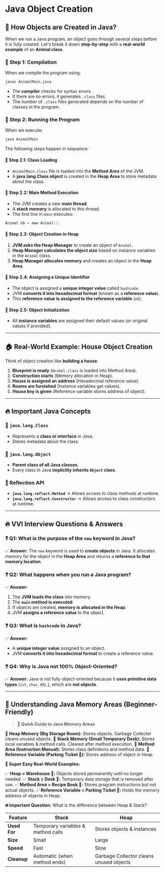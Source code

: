# Java Object Creation 

## 📌 How Objects are Created in Java?

When we run a Java program, an object goes through several steps before it is fully created. Let's break it down **step-by-step** with a **real-world example** of an **Animal class**.

### 🔹 Step 1: Compilation

When we compile the program using:
```bash
javac AnimalMain.java
```
- The **compiler** checks for syntax errors.
- If there are no errors, it generates `.class` files.
- The number of `.class` files generated depends on the number of classes in the program.

### 🔹 Step 2: Running the Program

When we execute:
```bash
java AnimalMain
```
The following steps happen in sequence:

#### 🔹 Step 2.1: Class Loading
- `AnimalMain.class` file is loaded into the **Method Area** of the JVM.
- A **java.lang.Class object** is created in the **Heap Area** to store metadata about the class.

#### 🔹 Step 2.2: Main Method Execution
- The JVM creates a new **main thread**.
- A **stack memory** is allocated to this thread.
- The first line in `main` executes:
```java
Animal ob = new Animal();
```

#### 🔹 Step 2.3: Object Creation in Heap
1. **JVM asks the Heap Manager** to create an object of `Animal`.
2. **Heap Manager calculates the object size** based on instance variables in the `Animal` class.
3. **Heap Manager allocates memory** and creates an object in the **Heap Area**.

#### 🔹 Step 2.4: Assigning a Unique Identifier
- The object is assigned a **unique integer value** called `hashcode`.
- JVM **converts it into hexadecimal format** (known as a **reference value**).
- This **reference value is assigned to the reference variable** (`ob`).

#### 🔹 Step 2.5: Object Initialization
- All **instance variables** are assigned their default values (or original values if provided).

---

## 🏠 Real-World Example: House Object Creation

Think of object creation like **building a house**:
1. **Blueprint is ready** (`Animal.class` is loaded into Method Area).
2. **Construction starts** (Memory allocation in Heap).
3. **House is assigned an address** (Hexadecimal reference value).
4. **Rooms are furnished** (Instance variables get values).
5. **House key is given** (Reference variable stores address of object).

---

## 🔥 Important Java Concepts

### 📌 `java.lang.Class`
- Represents a **class or interface** in Java.
- Stores metadata about the class.

### 📌 `java.lang.Object`
- **Parent class of all Java classes**.
- Every class in Java **implicitly inherits `Object` class**.

### 📌 Reflection API
- **`java.lang.reflect.Method`** → Allows access to class methods at runtime.
- **`java.lang.reflect.Constructor`** → Allows access to class constructors at runtime.

---

## 🔥 VVI Interview Questions & Answers

### ❓ Q1: What is the purpose of the `new` keyword in Java?
✅ **Answer:** The `new` keyword is used to **create objects** in Java. It allocates memory for the object in the **Heap Area** and returns a **reference to that memory location**.

### ❓ Q2: What happens when you run a Java program?
✅ **Answer:**
1. The **JVM loads the class** into memory.
2. The **`main` method is executed**.
3. If objects are created, **memory is allocated in the Heap**.
4. JVM **assigns a reference value** to the object.

### ❓ Q3: What is `hashcode` in Java?
✅ **Answer:**
- A **unique integer value** assigned to an object.
- JVM **converts it into hexadecimal format** to create a reference value.

### ❓ Q4: Why is Java not 100% Object-Oriented?
✅ **Answer:** Java is not fully object-oriented because it **uses primitive data types** (`int`, `char`, etc.), which are **not objects**.

---

## 📌 Understanding Java Memory Areas (Beginner-Friendly)

> **🔷 Quick Guide to Java Memory Areas**

📌 **Heap Memory (Big Storage Room):** Stores objects. Garbage Collector cleans unused objects.
📌 **Stack Memory (Small Temporary Desk):** Stores local variables & method calls. Cleared after method execution.
📌 **Method Area (Instruction Manual):** Stores class definitions and method data.
📌 **Reference Variable (Parking Ticket 🎫):** Stores address of object in Heap.

**🚀 Super Easy Real-World Examples:**

✅ **Heap = Warehouse 🏢:** Objects stored permanently until no longer needed.
✅ **Stack = Desk 📝:** Temporary data storage that is removed after use.
✅ **Method Area = Recipe Book 📖:** Stores program instructions but not actual objects.
✅ **Reference Variable = Parking Ticket 🎫:** Holds the memory address of objects in Heap.

**🔥 Important Question:** What is the difference between Heap & Stack?

| Feature  | Stack  | Heap  |
|----------|--------|--------|
| **Used For** | Temporary variables & method calls | Stores objects & instances |
| **Size** | Small | Large |
| **Speed** | Fast | Slow |
| **Cleanup** | Automatic (when method ends) | Garbage Collector cleans unused objects |
